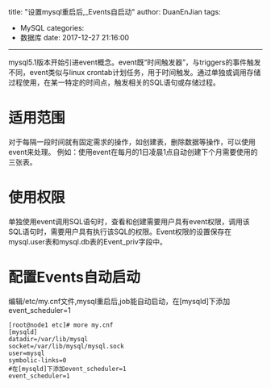 title: "设置mysql重启后,\_Events自启动"
author: DuanEnJian
tags:
  - MySQL
categories:
  - 数据库
date: 2017-12-27 21:16:00
---
mysql5.1版本开始引进event概念。event既“时间触发器”，与triggers的事件触发不同，event类似与linux crontab计划任务，用于时间触发。通过单独或调用存储过程使用，在某一特定的时间点，触发相关的SQL语句或存储过程。

<!-- more -->
# 适用范围
对于每隔一段时间就有固定需求的操作，如创建表，删除数据等操作，可以使用event来处理。
例如：使用event在每月的1日凌晨1点自动创建下个月需要使用的三张表。

# 使用权限
单独使用event调用SQL语句时，查看和创建需要用户具有event权限，调用该SQL语句时，需要用户具有执行该SQL的权限。Event权限的设置保存在mysql.user表和mysql.db表的Event_priv字段中。 
# 配置Events自动启动

编辑/etc/my.cnf文件,mysql重启后,job能自动启动，在[mysqld]下添加event_scheduler=1
```
[root@node1 etc]# more my.cnf
[mysqld]
datadir=/var/lib/mysql
socket=/var/lib/mysql/mysql.sock
user=mysql
symbolic-links=0
#在[mysqld]下添加event_scheduler=1
event_scheduler=1
```